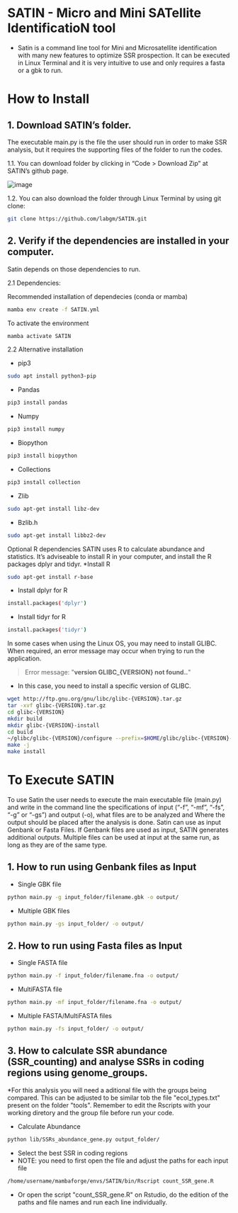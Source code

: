 # SATIN - Micro and Mini SATellite IdentificatioN tool
- Satin is a command line tool for Mini and Microsatellite identification with many new features to optimize SSR prospection. It can be executed in Linux Terminal and it is very intuitive to use and only requires a fasta or a gbk to run.

# How to Install
## 1. Download SATIN’s folder. 
The executable main.py is the file the user should run in order to make SSR analysis, but it requires the supporting files of the folder to run the codes.

1.1. You can download folder by clicking in “Code > Download Zip” at SATIN’s github page.

![image](https://github.com/labgm/SATIN_c/assets/101668229/faae9662-6651-4e5c-885a-e684230493ba)

 
1.2. You can also download the folder through Linux Terminal by using git clone:
```sh
git clone https://github.com/labgm/SATIN.git
```


## 2. Verify if the dependencies are installed in your computer. 
Satin depends on those dependencies to run.
   
  2.1 Dependencies:

  Recommended installation of dependecies (conda or mamba)

```sh
mamba env create -f SATIN.yml
```

  To activate the environment

```sh
mamba activate SATIN
```
  2.2 Alternative installation
   
* pip3
```sh
sudo apt install python3-pip
```

* Pandas 
```sh
pip3 install pandas
```
* Numpy 
```sh
pip3 install numpy
```
* Biopython
```sh
pip3 install biopython
```
* Collections 
```sh
pip3 install collection
```
* Zlib 
```sh
sudo apt-get install libz-dev
```
* Bzlib.h
```sh
sudo apt-get install libbz2-dev
```

Optional R dependencies
SATIN uses R to calculate abundance and statistics. It’s adviseable to install R in your computer, and install the R packages dplyr and tidyr.
*Install R
```sh
sudo apt-get install r-base
```

* Install dplyr for R
```sh
install.packages('dplyr')
```

* Install tidyr for R 
```sh
install.packages('tidyr')
```

In some cases when using the Linux OS, you may need to install GLIBC. When required, an error message may occur when trying to run the application.
> Error message: "**version GLIBC_{VERSION} not found..**"

* In this case, you need to install a specific version of GLIBC.
```sh
wget http://ftp.gnu.org/gnu/libc/glibc-{VERSION}.tar.gz
tar -xvf glibc-{VERSION}.tar.gz
cd glibc-{VERSION}
mkdir build 
mkdir glibc-{VERSION}-install
cd build
~/glibc/glibc-{VERSION}/configure --prefix=$HOME/glibc/glibc-{VERSION}-install
make -j
make install
```

# To Execute SATIN 
To use Satin the user needs to execute the main executable file (main.py) and write in the command line the specifications of input (“-f”, “-mf”, “-fs”, “-g” or “-gs”)  and output (-o), what files are to be analyzed and Where the output should be placed after the analysis is done. 
Satin can use as input Genbank or Fasta Files. If Genbank files are used as input, SATIN generates additional outputs.
Multiple files can be used at input at the same run, as long as they are of the same type.
 
## 1.	How to run using Genbank files as Input
* Single GBK file
```sh
python main.py -g input_folder/filename.gbk -o output/
```
* Multiple GBK files
```sh
python main.py -gs input_folder/ -o output/
```
## 2.	How to run using Fasta files as Input
* Single FASTA file
```sh
python main.py -f input_folder/filename.fna -o output/
```
* MultiFASTA file
```sh
python main.py -mf input_folder/filename.fna -o output/
```
* Multiple FASTA/MultiFASTA files
```sh
python main.py -fs input_folder/ -o output/
```

## 3.	How to calculate SSR abundance (SSR_counting) and analyse SSRs in coding regions using genome_groups.

*For this analysis you will need a aditional file with the groups being compared. This can be adjusted to be similar tob the file "ecol_types.txt" present on the folder "tools". Remember to edit the Rscripts with your working diretory and the group file before run your code.


* Calculate Abundance
```sh
python lib/SSRs_abundance_gene.py output_folder/
```

* Select the best SSR in coding regions
* NOTE: you need to first open the file and adjust the paths for each input file

```sh
/home/username/mambaforge/envs/SATIN/bin/Rscript count_SSR_gene.R
```
* Or open the script "count_SSR_gene.R" on Rstudio, do the edition of the paths and file names  and run each line individually.


